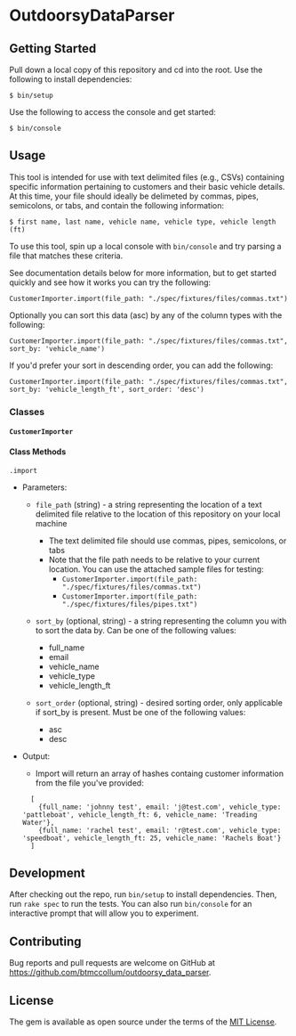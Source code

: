 # OutdoorsyDataParser

## Getting Started

Pull down a local copy of this repository and cd into the root. Use the
following to install dependencies:

    $ bin/setup

Use the following to access the console and get started:

    $ bin/console

## Usage

This tool is intended for use with text delimited files (e.g., CSVs) containing specific information pertaining to customers and their basic vehicle details. At this time, your file should ideally be delimeted by commas, pipes, semicolons, or tabs, and contain the following information:

    $ first name, last name, vehicle name, vehicle type, vehicle length (ft)
    
To use this tool, spin up a local console with `bin/console` and try parsing a file that matches these criteria.

See documentation details below for more information, but to get started quickly and see how it works you can try the following: 

`CustomerImporter.import(file_path: "./spec/fixtures/files/commas.txt")` 

Optionally you can sort this data (asc) by any of the column types with the following:

`CustomerImporter.import(file_path: "./spec/fixtures/files/commas.txt", sort_by: 'vehicle_name')` 

If you'd prefer your sort in descending order, you can add the following:

`CustomerImporter.import(file_path: "./spec/fixtures/files/commas.txt", sort_by: 'vehicle_length_ft', sort_order: 'desc')` 

### Classes
#### `CustomerImporter`
#### Class Methods
`.import`
- Parameters:
  - `file_path` (string) - a string representing the location of a text delimited file relative to the location of this repository on your local machine
      - The text delimited file should use commas, pipes, semicolons, or tabs
      - Note that the file path needs to be relative to your current location. You can use the attached sample files for testing:
        - `CustomerImporter.import(file_path: "./spec/fixtures/files/commas.txt")` 
        - `CustomerImporter.import(file_path: "./spec/fixtures/files/pipes.txt")` 

  - `sort_by` (optional, string) - a string representing the column you with to sort the data by. Can be one of the following values:
      - full_name
      - email
      - vehicle_name
      - vehicle_type
      - vehicle_length_ft
  - `sort_order` (optional, string) - desired sorting order, only applicable if sort_by is present. Must be one of the following values:
      - asc
      - desc

- Output: 
  - Import will return an array of hashes containg customer information from the file you've provided:
  ```
    [
      {full_name: 'johnny test', email: 'j@test.com', vehicle_type: 'pattleboat', vehicle_length_ft: 6, vehicle_name: 'Treading Water'},
      {full_name: 'rachel test', email: 'r@test.com', vehicle_type: 'speedboat', vehicle_length_ft: 25, vehicle_name: 'Rachels Boat'}
    ]
  ```
## Development

After checking out the repo, run `bin/setup` to install dependencies. Then, run `rake spec` to run the tests. You can also run `bin/console` for an interactive prompt that will allow you to experiment.

## Contributing

Bug reports and pull requests are welcome on GitHub at https://github.com/btmccollum/outdoorsy_data_parser.

## License

The gem is available as open source under the terms of the [MIT License](https://opensource.org/licenses/MIT).
